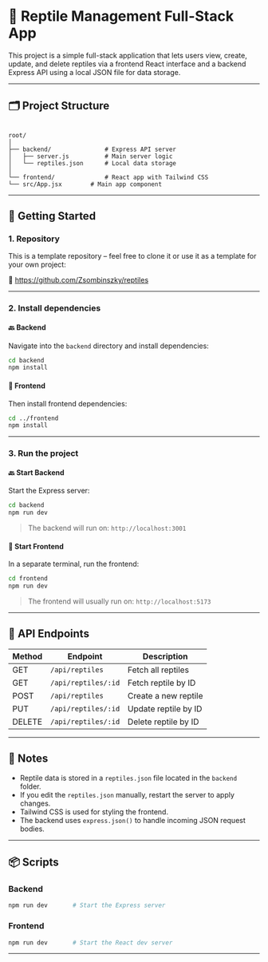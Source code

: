 # 🦎 Reptile Management Full-Stack App

This project is a simple full-stack application that lets users view, create, update, and delete reptiles via a frontend React interface and a backend Express API using a local JSON file for data storage.

---

## 🗂 Project Structure

```

root/
│
├── backend/               # Express API server
│   ├── server.js          # Main server logic
│   └── reptiles.json      # Local data storage
│
└── frontend/              # React app with Tailwind CSS
└── src/App.jsx        # Main app component

```

---

## 🚀 Getting Started

### 1. Repository

This is a template repository – feel free to clone it or use it as a template for your own project:

🔗 https://github.com/Zsombinszky/reptiles

---

### 2. Install dependencies

#### 🔙 Backend

Navigate into the `backend` directory and install dependencies:

```bash
cd backend
npm install
```

#### 🎨 Frontend

Then install frontend dependencies:

```bash
cd ../frontend
npm install
```

---

### 3. Run the project

#### 🔙 Start Backend

Start the Express server:

```bash
cd backend
npm run dev
```

> The backend will run on: `http://localhost:3001`

#### 🎨 Start Frontend

In a separate terminal, run the frontend:

```bash
cd frontend
npm run dev
```

> The frontend will usually run on: `http://localhost:5173`

---

## 🧪 API Endpoints

| Method | Endpoint            | Description          |
| ------ | ------------------- | -------------------- |
| GET    | `/api/reptiles`     | Fetch all reptiles   |
| GET    | `/api/reptiles/:id` | Fetch reptile by ID  |
| POST   | `/api/reptiles`     | Create a new reptile |
| PUT    | `/api/reptiles/:id` | Update reptile by ID |
| DELETE | `/api/reptiles/:id` | Delete reptile by ID |

---

## 📝 Notes

- Reptile data is stored in a `reptiles.json` file located in the `backend` folder.
- If you edit the `reptiles.json` manually, restart the server to apply changes.
- Tailwind CSS is used for styling the frontend.
- The backend uses `express.json()` to handle incoming JSON request bodies.

---

## 📦 Scripts

### Backend

```bash
npm run dev       # Start the Express server
```

### Frontend

```bash
npm run dev       # Start the React dev server
```

---
